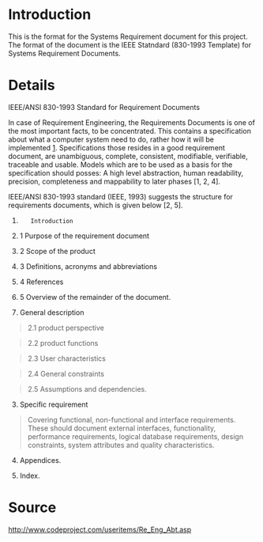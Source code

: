 # Introduction #

This is the format for the Systems Requirement document for this project.  The format of the document is the IEEE Statndard (830-1993 Template) for Systems Requirement Documents.


# Details #

IEEE/ANSI 830-1993 Standard for Requirement Documents

In case of Requirement Engineering, the Requirements Documents is one of the most important facts, to be concentrated. This contains a specification about what a computer system need to do, rather how it will be implemented [1](1.md). Specifications those resides in a good requirement document, are unambiguous, complete, consistent, modifiable, verifiable, traceable and usable. Models which are to be used as a basis for the specification should posses: A high level abstraction, human readability, precision, completeness and mappability to later phases [1, 2, 4].

IEEE/ANSI 830-1993 standard (IEEE, 1993) suggests the structure for requirements documents, which is given below [2, 5].


1.        Introduction

  1. 1 Purpose of the requirement document

  1. 2 Scope of the product

  1. 3 Definitions, acronyms and abbreviations

  1. 4 References

  1. 5 Overview of the remainder of the document.

2. General description

> 2.1 product perspective

> 2.2 product functions

> 2.3 User characteristics

> 2.4 General constraints

> 2.5 Assumptions and dependencies.

3. Specific requirement

> Covering functional, non-functional and interface requirements. These should document external interfaces, functionality, performance requirements, logical database requirements, design constraints, system attributes and quality characteristics.

4. Appendices.

5. Index.

# Source #

http://www.codeproject.com/useritems/Re_Eng_Abt.asp